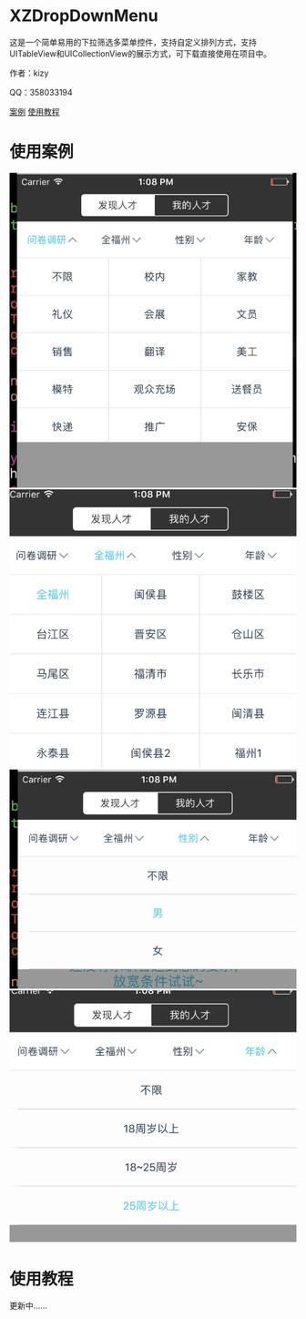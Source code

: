 # XZDropDownMenu
这是一个简单易用的下拉筛选多菜单控件，支持自定义排列方式，支持UITableView和UICollectionView的展示方式，可下载直接使用在项目中。
<p>作者：kizy</p>
<p>QQ：358033194</p>
<a href="#case">案例</a>
<a href="#usage">使用教程</a>
<h1 name="case">使用案例</h1>
<img src= "example1.png" \>
<img src= "example2.png" \>
<img src= "example3.png" \>
<img src= "example4.png" \>
<h1 name="usage">使用教程</h1>
更新中……
